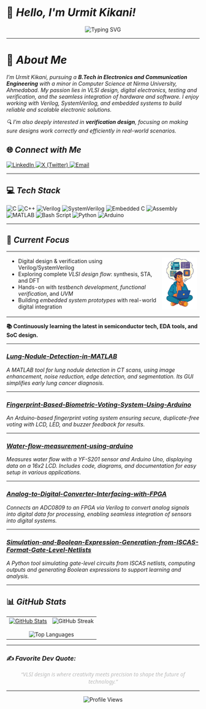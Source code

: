 
# 👋 *Hello, I'm Urmit Kikani!*

<div align="center">  
  <img src="https://readme-typing-svg.herokuapp.com?font=Montserrat&pause=1000&color=333333&center=true&vCenter=true&width=435&lines=Aspiring+Technologist;VLSI+Design+Enthusiast;Digital+Electronics+Explorer;Continuous+Learner+%26+Innovator" alt="Typing SVG" /> 
</div>  

---

# 💫 *About Me*

*I’m Urmit Kikani, pursuing a **B.Tech in Electronics and Communication Engineering** with a minor in Computer Science at Nirma University, Ahmedabad.*
*My passion lies in VLSI design, digital electronics, testing and verification, and the seamless integration of hardware and software. I enjoy working with Verilog, SystemVerilog, and embedded systems to build reliable and scalable electronic solutions.*

*🔍 I’m also deeply interested in **verification design**, focusing on making sure designs work correctly and efficiently in real-world scenarios.*

## 🌐 *Connect with Me*

<a href="https://linkedin.com/in/urmit-kikani">
  <img src="https://img.shields.io/badge/LinkedIn-Urmit%20Kikani-0A66C2?style=plastic&logo=linkedin&logoColor=white" alt="LinkedIn"/>
</a>  
<a href="https://x.com/imurmitkikani11">
  <img src="https://img.shields.io/badge/X-@imurmitkikani11-000000?style=plastic&logo=X&logoColor=white" alt="X (Twitter)"/>
</a>  
<a href="mailto:Urmitkikani1184@gmail.com">
  <img src="https://img.shields.io/badge/Email-Urmitkikani1184@gmail.com-D14836?style=plastic&logo=gmail&logoColor=white" alt="Email"/>
</a>  

---

## 💻 *Tech Stack*

<img src="https://img.shields.io/badge/C-00599C?style=plastic&logo=c&logoColor=white" alt="C"/> <img src="https://img.shields.io/badge/C++-00599C?style=plastic&logo=c%2B%2B&logoColor=white" alt="C++"/> <img src="https://img.shields.io/badge/Verilog-00A2FF?style=plastic&logoColor=white" alt="Verilog"/> <img src="https://img.shields.io/badge/SystemVerilog-FF6F00?style=plastic&logoColor=white" alt="SystemVerilog"/> <img src="https://img.shields.io/badge/Embedded_C-0077B5?style=plastic&logo=c&logoColor=white" alt="Embedded C"/> <img src="https://img.shields.io/badge/Assembly-45B8D8?style=plastic&logoColor=white" alt="Assembly"/> <img src="https://img.shields.io/badge/MATLAB-FF4500?style=plastic&logo=mathworks&logoColor=white" alt="MATLAB"/> <img src="https://img.shields.io/badge/Bash_Script-121011?style=plastic&logo=gnu-bash&logoColor=white" alt="Bash Script"/> <img src="https://img.shields.io/badge/Python-3670A0?style=plastic&logo=python&logoColor=ffdd54" alt="Python"/> <img src="https://img.shields.io/badge/Arduino-00979D?style=plastic&logo=arduino&logoColor=white" alt="Arduino"/>

---

## 🎯 *Current Focus*

<table>
<tr>
<td>

- Digital design & verification using Verilog/SystemVerilog  
- Exploring complete *VLSI design flow*: synthesis, STA, and DFT  
- Hands-on with *testbench development*, *functional verification*, and *UVM*  
- Building *embedded system prototypes* with real-world digital integration  

</td>
<td>
<img src="https://raw.githubusercontent.com/Urmitkikani11/Urmitkikani11/main/focus_image.png" width="140"/>
</td
</tr>
</table>

**📚 Continuously learning the latest in semiconductor tech, EDA tools, and SoC design.**



---

### *[Lung-Nodule-Detection-in-MATLAB](https://github.com/Urmitkikani11/Lung-Nodule-Detection-in-MATLAB)*

*A MATLAB tool for lung nodule detection in CT scans, using image enhancement, noise reduction, edge detection, and segmentation. Its GUI simplifies early lung cancer diagnosis.*

---

### *[Fingerprint-Based-Biometric-Voting-System-Using-Arduino](https://github.com/Urmitkikani11/Fingerprint-Based-Biometric-Voting-System-Using-Arduino)*

*An Arduino-based fingerprint voting system ensuring secure, duplicate-free voting with LCD, LED, and buzzer feedback for results.*

---

### *[Water-flow-measurement-using-arduino](https://github.com/Urmitkikani11/Water-flow-measurement-using-arduino-)*

*Measures water flow with a YF-S201 sensor and Arduino Uno, displaying data on a 16x2 LCD. Includes code, diagrams, and documentation for easy setup in various applications.*

---

### *[Analog-to-Digital-Converter-Interfacing-with-FPGA](https://github.com/Urmitkikani11/Analog-to-Digital-Converter-Interfacing-with-FPGA)*

*Connects an ADC0809 to an FPGA via Verilog to convert analog signals into digital data for processing, enabling seamless integration of sensors into digital systems.*

---

### *[Simulation-and-Boolean-Expression-Generation-from-ISCAS-Format-Gate-Level-Netlists](https://github.com/Urmitkikani11/Simulation-and-Boolean-Expression-Generation-from-ISCAS-Format-Gate-Level-Netlists)*

*A Python tool simulating gate-level circuits from ISCAS netlists, computing outputs and generating Boolean expressions to support learning and analysis.*

---

## 📊 *GitHub Stats*

<table align="center">
  <tr>
    <td>
      <a href="https://github.com/Urmitkikani11">
        <img alt="GitHub Stats" 
          src="https://github-readme-stats.vercel.app/api?username=Urmitkikani11&show_icons=true&theme=default&hide_border=true&count_private=true&include_all_commits=true&card_width=400&hide=prs&show_lifetime=true" 
          width="400" />
      </a>
    </td>
    <td>
      <img src="https://github-readme-streak-stats.herokuapp.com/?user=Urmitkikani11&theme=default&hide_border=true" alt="GitHub Streak" width="400" />
    </td>
  </tr>
  <tr>
    <td colspan="2" align="center" style="padding-top: 15px;">
      <img src="https://github-readme-stats.vercel.app/api/top-langs/?username=Urmitkikani11&theme=default&hide_border=true&include_all_commits=true&count_private=true&layout=compact" alt="Top Languages" width="400" />
    </td>
  </tr>
</table>

---

### ✍️ *Favorite Dev Quote:*

<div align="center" style="font-style: italic; color: #bbbbbb; max-width: 600px; margin: auto; font-family: 'Segoe UI', Tahoma, Geneva, Verdana, sans-serif;">  
“VLSI design is where creativity meets precision to shape the future of technology.”
</div>  

---

<div align="center">  
  <img src="https://komarev.com/ghpvc/?username=urmitkikani11&color=yellow" alt="Profile Views"/>  
</div>  

